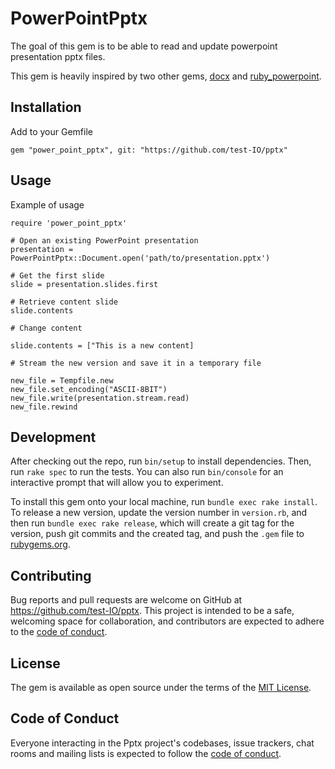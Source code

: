 # PowerPointPptx

The goal of this gem is to be able to read and update powerpoint presentation pptx files.

This gem is heavily inspired by two other gems, [docx](https://github.com/ruby-docx/docx) and [ruby_powerpoint](https://github.com/pythonicrubyist/ruby_powerpoint).


## Installation

Add to your Gemfile
```
gem "power_point_pptx", git: "https://github.com/test-IO/pptx"
```



## Usage

Example of usage

```
require 'power_point_pptx'

# Open an existing PowerPoint presentation
presentation = PowerPointPptx::Document.open('path/to/presentation.pptx')

# Get the first slide
slide = presentation.slides.first

# Retrieve content slide
slide.contents

# Change content

slide.contents = ["This is a new content]

# Stream the new version and save it in a temporary file

new_file = Tempfile.new
new_file.set_encoding("ASCII-8BIT")
new_file.write(presentation.stream.read)
new_file.rewind
```

## Development

After checking out the repo, run `bin/setup` to install dependencies. Then, run `rake spec` to run the tests. You can also run `bin/console` for an interactive prompt that will allow you to experiment.

To install this gem onto your local machine, run `bundle exec rake install`. To release a new version, update the version number in `version.rb`, and then run `bundle exec rake release`, which will create a git tag for the version, push git commits and the created tag, and push the `.gem` file to [rubygems.org](https://rubygems.org).

## Contributing

Bug reports and pull requests are welcome on GitHub at https://github.com/test-IO/pptx. This project is intended to be a safe, welcoming space for collaboration, and contributors are expected to adhere to the [code of conduct](https://github.com/test-IO/pptx/blob/master/CODE_OF_CONDUCT.md).

## License

The gem is available as open source under the terms of the [MIT License](https://opensource.org/licenses/MIT).

## Code of Conduct

Everyone interacting in the Pptx project's codebases, issue trackers, chat rooms and mailing lists is expected to follow the [code of conduct](https://github.com/test-IO/pptx/blob/master/CODE_OF_CONDUCT.md).
